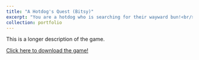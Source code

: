 ```yaml
---
title: "A Hotdog's Quest (Bitsy)"
excerpt: "You are a hotdog who is searching for their wayward bun!<br/><img src='/images/hotdog.png'"
collection: portfolio
---
```


This is a longer description of the game.

[Click here to download the game!](files/a_hotdog_s_quest__drws__a___pg_y.html)
